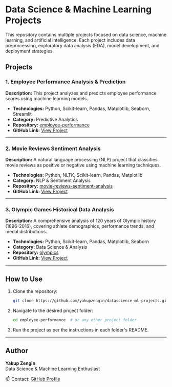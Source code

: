 # Data Science & Machine Learning Projects

This repository contains multiple projects focused on data science, machine learning, and artificial intelligence. Each project includes data preprocessing, exploratory data analysis (EDA), model development, and deployment strategies.

## Projects

### 1. Employee Performance Analysis & Prediction
**Description:** This project analyzes and predicts employee performance scores using machine learning models.

- **Technologies:** Python, Scikit-learn, Pandas, Matplotlib, Seaborn, Streamlit
- **Category:** Predictive Analytics
- **Repository:** [employee-performance](./employee-performance)
- **GitHub Link:** [View Project](https://github.com/yakupzengin/datascience-ml-projects/tree/main/employee-performance)

---

### 2. Movie Reviews Sentiment Analysis
**Description:** A natural language processing (NLP) project that classifies movie reviews as positive or negative using machine learning techniques.

- **Technologies:** Python, NLTK, Scikit-learn, Pandas, Matplotlib
- **Category:** NLP & Sentiment Analysis
- **Repository:** [movie-reviews-sentiment-analysis](./movie-reviews-sentiment-analysis)
- **GitHub Link:** [View Project](https://github.com/yakupzengin/datascience-ml-projects/tree/main/movie-reviews-sentiment-analysis)

---

### 3. Olympic Games Historical Data Analysis
**Description:** A comprehensive analysis of 120 years of Olympic history (1896-2016), covering athlete demographics, performance trends, and medal distributions.

- **Technologies:** Python, Scikit-learn, Pandas, Matplotlib, Seaborn
- **Category:** Data Science & Analysis
- **Repository:** [olympics](./olympics)
- **GitHub Link:** [View Project](https://github.com/yakupzengin/datascience-ml-projects/tree/main/olympics)

---

## How to Use
1. Clone the repository:
   ```sh
   git clone https://github.com/yakupzengin/datascience-ml-projects.git
   ```
2. Navigate to the desired project folder:
   ```sh
   cd employee-performance  # or any other project folder
   ```
3. Run the project as per the instructions in each folder's README.

---

## Author
**Yakup Zengin**  
Data Science & Machine Learning Enthusiast

📫 Contact: [GitHub Profile](https://github.com/yakupzengin)